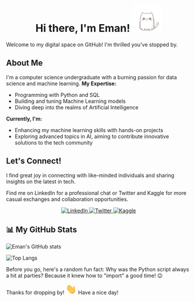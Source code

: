 <h1 align="center">Hi there, I'm Eman! <img src="https://github.com/Emanalytics7/Emanalytics7/blob/main/pixels.gif" width="80px"></h1>

Welcome to my digital space on GitHub! I'm thrilled you've stopped by.

## About Me
I'm a computer science undergraduate with a burning passion for data science and machine learning.
**My Expertise:**
- Programming with Python and SQL
- Building and tuning Machine Learning models
- Diving deep into the realms of Artificial Intelligence

**Currently, I'm:**
- Enhancing my machine learning skills with hands-on projects
- Exploring advanced topics in AI, aiming to contribute innovative solutions to the tech community

## Let's Connect!
I find great joy in connecting with like-minded individuals and sharing insights on the latest in tech. 

Find me on LinkedIn for a professional chat or Twitter and Kaggle for more casual exchanges and collaboration opportunities.
<p align="center">
<a href="https://www.linkedin.com/in/eman-nisar-a34857287">
  <img src="https://img.shields.io/badge/LinkedIn-Eman%20Nisar-blue?style=flat&logo=linkedin" alt="LinkedIn">
</a>
<a href="https://twitter.com/Emanalytics7">
  <img src="https://img.shields.io/badge/Twitter-Emanalytics7-blue?style=flat&logo=twitter" alt="Twitter">
</a>
<a href="https://www.kaggle.com/emanalytics">
  <img src="https://img.shields.io/badge/Kaggle-Emanalytics-blue?style=flat&logo=kaggle" alt="Kaggle">
</a>
</p>

## 📊 My GitHub Stats

![Eman's GitHub stats](https://github-readme-stats.vercel.app/api?username=Emanalytics7&show_icons=true&theme=radical)

![Top Langs](https://github-readme-stats.vercel.app/api/top-langs/?username=Emanalytics7&layout=compact&theme=radical)

Before you go, here's a random fun fact: Why was the Python script always a hit at parties? Because it knew how to "import" a good time! 😉

Thanks for dropping by!  <img src="https://raw.githubusercontent.com/ptyadana/ptyadana/master/wave.gif" width="30px"> 
Have a nice day! 

